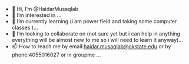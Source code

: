 - 👋 Hi, I’m @HaidarMusaqlab
- 👀 I’m interested in ...
- 🌱 I’m currently learning (i am power field and taking some computer classes )...
- 💞️ I’m looking to collaborate on (not sure yet but i can help in anything everything will be almost new to me so i will need to learn it anyway)...
- 📫 How to reach me by email:haidar.musaqlab@okstate.edu or by phone:4055016027 or in groupme ...

<!---
HaidarMusaqlab/HaidarMusaqlab is a ✨ special ✨ repository because its `README.md` (this file) appears on your GitHub profile.
You can click the Preview link to take a look at your changes.
--->
